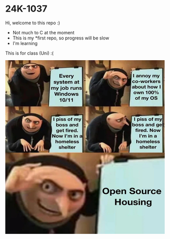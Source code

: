 # 24K-1037
Hi, welcome to this repo :)
* Not much to C at the moment
* This is my *first repo, so progress will be slow
* I'm learning

This is for class (Uni) :(

<img src="https://github.com/Cancer45/24K-1037/blob/main/LAB2/awe.jpg" alt="hehe" width="550" height="550">


